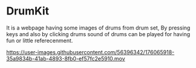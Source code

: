 # DrumKit
It is a webpage having some images of drums from drum set, By pressing keys and also by clicking drums sound of drums can be played for having fun or little referecenment. 





https://user-images.githubusercontent.com/56396342/176065918-35a9834b-41ab-4893-8fb0-ef57fc2e5910.mov

